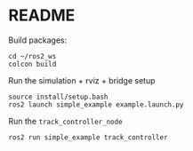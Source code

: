 # README

Build packages:

```
cd ~/ros2_ws
colcon build
```

Run the simulation + rviz + bridge setup

```
source install/setup.bash
ros2 launch simple_example example.launch.py
```

Run the `track_controller_node` 
```
ros2 run simple_example track_controller
```
